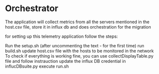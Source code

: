 # Orchestrator
The application will collect metrics from all the servers mentioned in the host.csv file, store it
in influx db and does orchestration for the migration

for setting up this telemetry application follow the steps:

Run the setup.sh (after uncommenting the text - for the first time)
run build.sh
update host.csv file with the hosts to be monitored in the network
To check if everything is working fine, you can use collectDisplayTable.py file and follow instrauction
update the influx DB credential in influcDBsuite.py
execute run.sh

